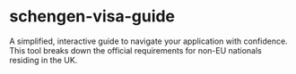 # schengen-visa-guide
A simplified, interactive guide to navigate your application with confidence. This tool breaks down the official requirements for non-EU nationals residing in the UK.
